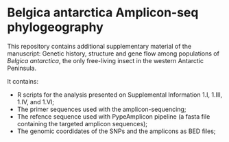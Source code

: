 # Belgica antarctica Amplicon-seq phylogeography

This repository contains additional supplementary material of the manuscript:
Genetic history, structure and gene flow among populations of *Belgica antarctica*, the only free-living insect in the western Antarctic Peninsula.

It contains:
- R scripts for the analysis presented on Supplemental Information 1.I, 1.III, 1.IV, and 1.VI;
- The primer sequences used with the amplicon-sequencing;
- The refence sequence used with PypeAmplicon pipeline (a fasta file containing the targeted amplicon sequences);
- The genomic coordidates of the SNPs and the amplicons as BED files;

